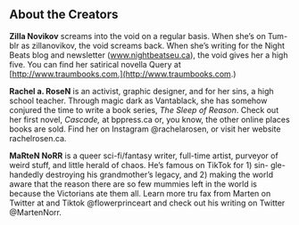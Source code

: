 ## About the Creators

**Zilla Novikov** screams into the void on a regular basis. When she’s on Tum-
blr as zillanovikov, the void screams back. When she’s writing for the Night
Beats blog and newsletter (www.nightbeatseu.ca), the void gives her a high
five. You can find her satirical novella Query at [http://www.traumbooks.com.](http://www.traumbooks.com.)

**Rachel a. RoseN** is an activist, graphic designer, and for her sins, a high school
teacher. Through magic dark as Vantablack, she has somehow conjured the
time to write a book series, _The Sleep of Reason_. Check out her first novel,
_Cascade,_ at bppress.ca or, you know, the other online places books are sold.
Find her on Instagram @rachelarosen, or visit her website rachelrosen.ca.

**MaRteN NoRR** is a queer sci-fi/fantasy writer, full-time artist, purveyor of
weird stuff, and little herald of chaos. He’s famous on TikTok for 1) sin-
gle-handedly destroying his grandmother’s legacy, and 2) making the world
aware that the reason there are so few mummies left in the world is because
the Victorians ate them all. Learn more tru fax from Marten on Twitter at
and Tiktok @flowerprinceart and check out his writing on Twitter
@MartenNorr.